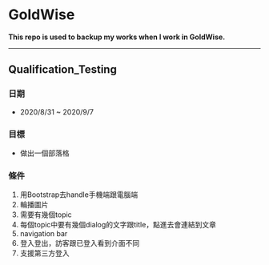# GoldWise

**This repo is used to backup my works when I work in GoldWise.**

---

## Qualification_Testing

### 日期

* 2020/8/31 ~ 2020/9/7

### 目標

* 做出一個部落格

### 條件

1. 用Bootstrap去handle手機端跟電腦端
2. 輪播圖片
3. 需要有幾個topic
4. 每個topic中要有幾個dialog的文字跟title，點進去會連結到文章
5. navigation bar
6. 登入登出，訪客跟已登入看到介面不同
7. 支援第三方登入